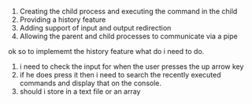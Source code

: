 1. Creating the child process and executing the command in the child
2. Providing a history feature
3. Adding support of input and output redirection
4. Allowing the parent and child processes to communicate via a pipe

ok so to implememt the history feature what do i need to do.

1. i need to check the input for when the user presses the up arrow key
2. if he does press it then i need to search the recently executed commands and display that
   on the console.
3. should i store in a text file or an array
